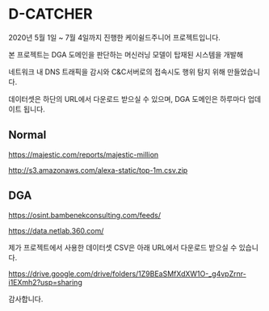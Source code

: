 # D-CATCHER 

2020년 5월 1일 ~ 7월 4일까지 진행한 케이쉴드주니어 프로젝트입니다.

본 프로젝트는 DGA 도메인을 판단하는 머신러닝 모델이 탑재된 시스템을 개발해 

네트워크 내 DNS 트래픽을 감시와 C&C서버로의 접속시도 행위 탐지 위해 만들었습니다.

데이터셋은 하단의 URL에서 다운로드 받으실 수 있으며, DGA 도메인은 하루마다 업데이트 됩니다.

## Normal

https://majestic.com/reports/majestic-million

http://s3.amazonaws.com/alexa-static/top-1m.csv.zip

## DGA

https://osint.bambenekconsulting.com/feeds/

https://data.netlab.360.com/

제가 프로젝트에서 사용한 데이터셋 CSV은 아래 URL에서 다운로드 받으실 수 있습니다.

https://drive.google.com/drive/folders/1Z9BEaSMfXdXW1O-_g4vpZrnr-i1EXmh2?usp=sharing

감사합니다.
